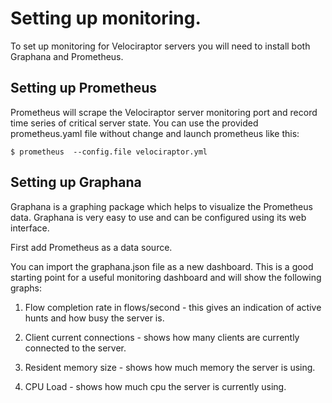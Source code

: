# Setting up monitoring.

To set up monitoring for Velociraptor servers you will need to install
both Graphana and Prometheus.

## Setting up Prometheus

Prometheus will scrape the Velociraptor server monitoring port and
record time series of critical server state. You can use the provided
prometheus.yaml file without change and launch prometheus like this:

```
$ prometheus  --config.file velociraptor.yml
```

## Setting up Graphana

Graphana is a graphing package which helps to visualize the Prometheus
data. Graphana is very easy to use and can be configured using its web
interface.

First add Prometheus as a data source.

You can import the graphana.json file as a new dashboard. This is a
good starting point for a useful monitoring dashboard and will show
the following graphs:

1. Flow completion rate in flows/second - this gives an indication of
   active hunts and how busy the server is.

2. Client current connections - shows how many clients are currently
   connected to the server.

3. Resident memory size - shows how much memory the server is using.

4. CPU Load - shows how much cpu the server is currently using.

